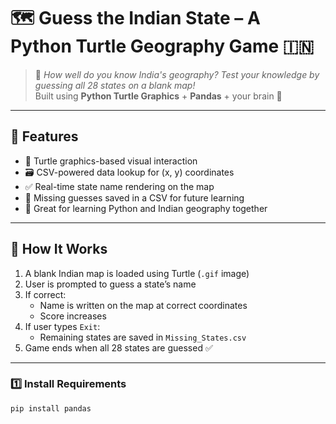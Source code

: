 # 🗺️ Guess the Indian State – A Python Turtle Geography Game 🇮🇳

> 🎯 *How well do you know India's geography? Test your knowledge by guessing all 28 states on a blank map!*  
> Built using **Python Turtle Graphics** + **Pandas** + your brain 🧠

---

## 🌟 Features

- 🐢 Turtle graphics-based visual interaction  
- 🗃️ CSV-powered data lookup for (x, y) coordinates  
- ✅ Real-time state name rendering on the map  
- 📁 Missing guesses saved in a CSV for future learning  
- 🧠 Great for learning Python and Indian geography together

---

## 🧩 How It Works

1. A blank Indian map is loaded using Turtle (`.gif` image)
2. User is prompted to guess a state’s name
3. If correct:
   - Name is written on the map at correct coordinates
   - Score increases
4. If user types `Exit`:
   - Remaining states are saved in `Missing_States.csv`
5. Game ends when all 28 states are guessed ✅

---
### 1️⃣ Install Requirements
```bash
pip install pandas
